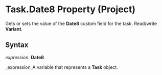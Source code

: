 
# Task.Date8 Property (Project)

Gets or sets the value of the  **Date8** custom field for the task. Read/write **Variant**.


## Syntax

 _expression_. **Date8**

 _expression_A variable that represents a  **Task** object.

